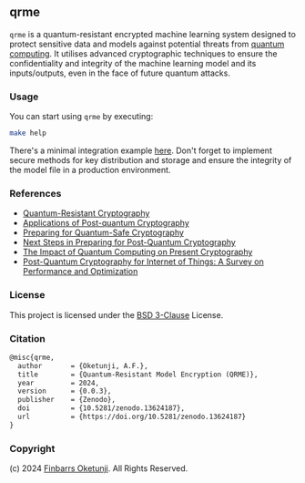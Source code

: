 ## qrme

`qrme` is a quantum-resistant encrypted machine learning system designed to protect sensitive data and models against potential threats from [quantum computing](https://en.wikipedia.org/wiki/Quantum_computing). It utilises advanced cryptographic techniques to ensure the confidentiality and integrity of the machine learning model and its inputs/outputs, even in the face of future quantum attacks.


### Usage

You can start using `qrme` by executing:

```sh
make help
```

There's a minimal integration example [here](./create_sample_model.c). Don't forget to implement secure methods for key distribution and storage and ensure the integrity of the model file in a production environment.

### References

+ [Quantum-Resistant Cryptography](https://arxiv.org/abs/2112.00399)
+ [Applications of Post-quantum Cryptography](https://arxiv.org/abs/2406.13258)
+ [Preparing for Quantum-Safe Cryptography](https://www.ncsc.gov.uk/whitepaper/preparing-for-quantum-safe-cryptography)
+ [Next Steps in Preparing for Post-Quantum Cryptography](https://www.ncsc.gov.uk/whitepaper/next-steps-preparing-for-post-quantum-cryptography)
+ [The Impact of Quantum Computing on Present Cryptography](https://arxiv.org/abs/1804.00200)
+ [Post-Quantum Cryptography for Internet of Things: A Survey on Performance and Optimization](https://arxiv.org/abs/2401.17538)

### License

This project is licensed under the [BSD 3-Clause](LICENSE) License.

### Citation

```tex
@misc{qrme,
  author       = {Oketunji, A.F.},
  title        = {Quantum-Resistant Model Encryption (QRME)},
  year         = 2024,
  version      = {0.0.3},
  publisher    = {Zenodo},
  doi          = {10.5281/zenodo.13624187},
  url          = {https://doi.org/10.5281/zenodo.13624187}
}
```

### Copyright

(c) 2024 [Finbarrs Oketunji](https://finbarrs.eu). All Rights Reserved.
